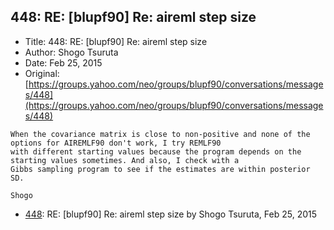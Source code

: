 ## 448: RE: [blupf90] Re: aireml step size

- Title: 448: RE: [blupf90] Re: aireml step size
- Author: Shogo Tsuruta
- Date: Feb 25, 2015
- Original: [https://groups.yahoo.com/neo/groups/blupf90/conversations/messages/448](https://groups.yahoo.com/neo/groups/blupf90/conversations/messages/448)

```
When the covariance matrix is close to non-positive and none of the options for AIREMLF90 don't work, I try REMLF90
with different starting values because the program depends on the starting values sometimes. And also, I check with a
Gibbs sampling program to see if the estimates are within posterior SD.

Shogo
```

- [448](0448.md): RE: [blupf90] Re: aireml step size by Shogo Tsuruta, Feb 25, 2015
